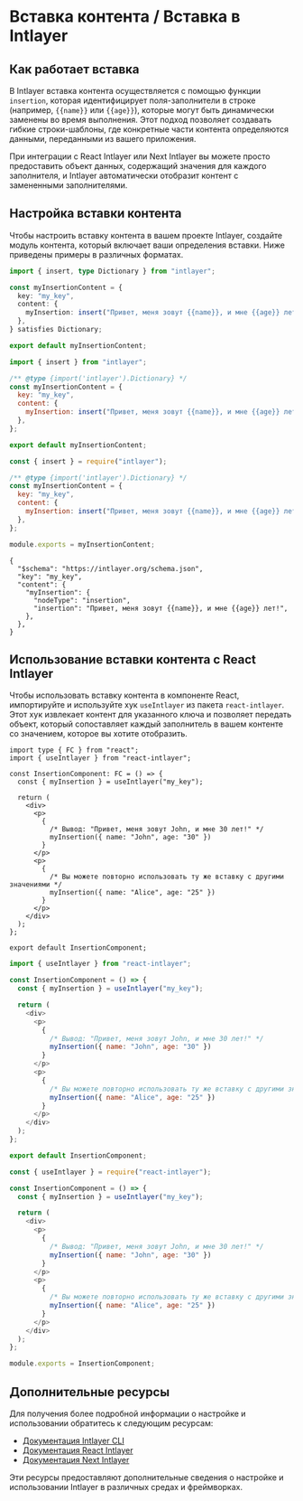 # Вставка контента / Вставка в Intlayer

## Как работает вставка

В Intlayer вставка контента осуществляется с помощью функции `insertion`, которая идентифицирует поля-заполнители в строке (например, `{{name}}` или `{{age}}`), которые могут быть динамически заменены во время выполнения. Этот подход позволяет создавать гибкие строки-шаблоны, где конкретные части контента определяются данными, переданными из вашего приложения.

При интеграции с React Intlayer или Next Intlayer вы можете просто предоставить объект данных, содержащий значения для каждого заполнителя, и Intlayer автоматически отобразит контент с замененными заполнителями.

## Настройка вставки контента

Чтобы настроить вставку контента в вашем проекте Intlayer, создайте модуль контента, который включает ваши определения вставки. Ниже приведены примеры в различных форматах.

```typescript fileName="**/*.content.ts" contentDeclarationFormat="typescript"
import { insert, type Dictionary } from "intlayer";

const myInsertionContent = {
  key: "my_key",
  content: {
    myInsertion: insert("Привет, меня зовут {{name}}, и мне {{age}} лет!"),
  },
} satisfies Dictionary;

export default myInsertionContent;
```

```javascript fileName="**/*.content.mjs" contentDeclarationFormat="esm"
import { insert } from "intlayer";

/** @type {import('intlayer').Dictionary} */
const myInsertionContent = {
  key: "my_key",
  content: {
    myInsertion: insert("Привет, меня зовут {{name}}, и мне {{age}} лет!"),
  },
};

export default myInsertionContent;
```

```javascript fileName="**/*.content.cjs" contentDeclarationFormat="commonjs"
const { insert } = require("intlayer");

/** @type {import('intlayer').Dictionary} */
const myInsertionContent = {
  key: "my_key",
  content: {
    myInsertion: insert("Привет, меня зовут {{name}}, и мне {{age}} лет!"),
  },
};

module.exports = myInsertionContent;
```

```json5 fileName="**/*.content.json" contentDeclarationFormat="json"
{
  "$schema": "https://intlayer.org/schema.json",
  "key": "my_key",
  "content": {
    "myInsertion": {
      "nodeType": "insertion",
      "insertion": "Привет, меня зовут {{name}}, и мне {{age}} лет!",
    },
  },
}
```

## Использование вставки контента с React Intlayer

Чтобы использовать вставку контента в компоненте React, импортируйте и используйте хук `useIntlayer` из пакета `react-intlayer`. Этот хук извлекает контент для указанного ключа и позволяет передать объект, который сопоставляет каждый заполнитель в вашем контенте со значением, которое вы хотите отобразить.

```tsx fileName="**/*.tsx" codeFormat="typescript"
import type { FC } from "react";
import { useIntlayer } from "react-intlayer";

const InsertionComponent: FC = () => {
  const { myInsertion } = useIntlayer("my_key");

  return (
    <div>
      <p>
        {
          /* Вывод: "Привет, меня зовут John, и мне 30 лет!" */
          myInsertion({ name: "John", age: "30" })
        }
      </p>
      <p>
        {
          /* Вы можете повторно использовать ту же вставку с другими значениями */
          myInsertion({ name: "Alice", age: "25" })
        }
      </p>
    </div>
  );
};

export default InsertionComponent;
```

```javascript fileName="**/*.mjx" codeFormat="esm"
import { useIntlayer } from "react-intlayer";

const InsertionComponent = () => {
  const { myInsertion } = useIntlayer("my_key");

  return (
    <div>
      <p>
        {
          /* Вывод: "Привет, меня зовут John, и мне 30 лет!" */
          myInsertion({ name: "John", age: "30" })
        }
      </p>
      <p>
        {
          /* Вы можете повторно использовать ту же вставку с другими значениями */
          myInsertion({ name: "Alice", age: "25" })
        }
      </p>
    </div>
  );
};

export default InsertionComponent;
```

```javascript fileName="**/*.cjs" codeFormat="commonjs"
const { useIntlayer } = require("react-intlayer");

const InsertionComponent = () => {
  const { myInsertion } = useIntlayer("my_key");

  return (
    <div>
      <p>
        {
          /* Вывод: "Привет, меня зовут John, и мне 30 лет!" */
          myInsertion({ name: "John", age: "30" })
        }
      </p>
      <p>
        {
          /* Вы можете повторно использовать ту же вставку с другими значениями */
          myInsertion({ name: "Alice", age: "25" })
        }
      </p>
    </div>
  );
};

module.exports = InsertionComponent;
```

## Дополнительные ресурсы

Для получения более подробной информации о настройке и использовании обратитесь к следующим ресурсам:

- [Документация Intlayer CLI](https://github.com/aymericzip/intlayer/blob/main/docs/ru/intlayer_cli.md)
- [Документация React Intlayer](https://github.com/aymericzip/intlayer/blob/main/docs/ru/intlayer_with_create_react_app.md)
- [Документация Next Intlayer](https://github.com/aymericzip/intlayer/blob/main/docs/ru/intlayer_with_nextjs_15.md)

Эти ресурсы предоставляют дополнительные сведения о настройке и использовании Intlayer в различных средах и фреймворках.
